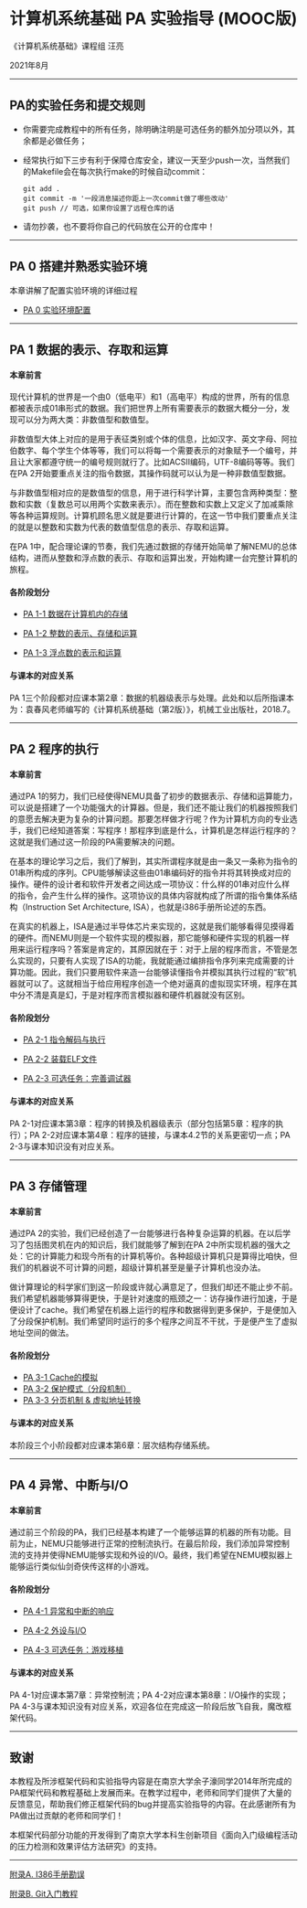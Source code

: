 # 计算机系统基础 PA 实验指导 (MOOC版)

《计算机系统基础》课程组 汪亮

2021年8月

----------------------------------------------------------------

## PA的实验任务和提交规则

- 你需要完成教程中的所有任务，除明确注明是可选任务的额外加分项以外，其余都是必做任务；

- 经常执行如下三步有利于保障仓库安全，建议一天至少push一次，当然我们的Makefile会在每次执行make的时候自动commit：

  ```
  git add .
  git commit -m '一段消息描述你距上一次commit做了哪些改动'
  git push // 可选，如果你设置了远程仓库的话
  ```

- 请勿抄袭，也不要将你自己的代码放在公开的仓库中！

----------------------------------------------------------------

## PA 0 搭建并熟悉实验环境

本章讲解了配置实验环境的详细过程

* [PA 0 实验环境配置](ch/ch_pa-0_setup.md)

----------------------------------------------------------------

## PA 1 数据的表示、存取和运算

#### 本章前言

现代计算机的世界是一个由0（低电平）和1（高电平）构成的世界，所有的信息都被表示成01串形式的数据。我们把世界上所有需要表示的数据大概分一分，发现可以分为两大类：非数值型和数值型。

非数值型大体上对应的是用于表征类别或个体的信息，比如汉字、英文字母、阿拉伯数字、每个学生个体等等，我们可以将每一个需要表示的对象赋予一个编号，并且让大家都遵守统一的编号规则就行了。比如ACSII编码，UTF-8编码等等。我们在PA 2开始要重点关注的指令数据，其操作码就可以认为是一种非数值型数据。

与非数值型相对应的是数值型的信息，用于进行科学计算，主要包含两种类型：整数和实数（复数总可以用两个实数来表示）。而在整数和实数上又定义了加减乘除等各种运算规则。计算机顾名思义就是要进行计算的，在这一节中我们要重点关注的就是以整数和实数为代表的数值型信息的表示、存取和运算。

在PA 1中，配合理论课的节奏，我们先通过数据的存储开始简单了解NEMU的总体结构，进而从整数和浮点数的表示、存取和运算出发，开始构建一台完整计算机的旅程。

#### 各阶段划分

* [PA 1-1 数据在计算机内的存储](ch/ch_pa-1-1_reg.md)

* [PA 1-2 整数的表示、存储和运算](ch/ch_pa-1-2_alu.md)

* [PA 1-3 浮点数的表示和运算](ch/ch_pa-1-3_fpu.md)

#### 与课本的对应关系

PA 1三个阶段都对应课本第2章：数据的机器级表示与处理。此处和以后所指课本为：袁春风老师编写的《计算机系统基础（第2版）》，机械工业出版社，2018.7。

----------------------------------------------------------------

## PA 2 程序的执行

#### 本章前言

通过PA 1的努力，我们已经使得NEMU具备了初步的数据表示、存储和运算能力，可以说是搭建了一个功能强大的计算器。但是，我们还不能让我们的机器按照我们的意愿去解决更为复杂的计算问题。那要怎样做才行呢？作为计算机方向的专业选手，我们已经知道答案：写程序！那程序到底是什么，计算机是怎样运行程序的？这就是我们通过这一阶段的PA需要解决的问题。

在基本的理论学习之后，我们了解到，其实所谓程序就是由一条又一条称为指令的01串所构成的序列。CPU能够解读这些由01串编码好的指令并将其转换成对应的操作。硬件的设计者和软件开发者之间达成一项协议：什么样的01串对应什么样的指令，会产生什么样的操作。这项协议的具体内容就构成了所谓的指令集体系结构（Instruction Set Architecture, ISA），也就是i386手册所论述的东西。

在真实的机器上，ISA是通过半导体芯片来实现的，这就是我们能够看得见摸得着的硬件。而NEMU则是一个软件实现的模拟器，那它能够和硬件实现的机器一样用来运行程序吗？答案是肯定的，其原因就在于：对于上层的程序而言，不管是怎么实现的，只要有人实现了ISA的功能，我就能通过编排指令序列来完成需要的计算功能。因此，我们只要用软件来造一台能够读懂指令并模拟其执行过程的“软”机器就可以了。这就相当于给应用程序创造一个绝对逼真的虚拟现实环境，程序在其中分不清是真是幻，于是对程序而言模拟器和硬件机器就没有区别。

#### 各阶段划分

* [PA 2-1 指令解码与执行](ch/ch_pa-2-1_instruction.md)

* [PA 2-2 装载ELF文件](ch/ch_pa-2-2_load_elf.md)

* [PA 2-3 可选任务：完善调试器](ch/ch_pa-2-3_monitor.md)

#### 与课本的对应关系

PA 2-1对应课本第3章：程序的转换及机器级表示（部分包括第5章：程序的执行）；PA 2-2对应课本第4章：程序的链接，与课本4.2节的关系更密切一点；PA 2-3与课本知识没有对应关系。

----------------------------------------------------------------

## PA 3 存储管理

#### 本章前言

通过PA 2的实验，我们已经创造了一台能够进行各种复杂运算的机器。在以后学习了包括图灵机在内的知识后，我们就能够了解到在PA 2中所实现机器的强大之处：它的计算能力和现今所有的计算机等价。各种超级计算机只是算得比咱快，但我们的机器说不可计算的问题，超级计算机甚至是量子计算机也没办法。

做计算理论的科学家们到这一阶段或许就心满意足了，但我们却还不能止步不前。我们希望机器能够算得更快，于是针对速度的瓶颈之一：访存操作进行加速，于是便设计了cache。我们希望在机器上运行的程序和数据得到更多保护，于是便加入了分段保护机制。我们希望同时运行的多个程序之间互不干扰，于是便产生了虚拟地址空间的做法。

#### 各阶段划分

* [PA 3-1 Cache的模拟](ch/ch_pa-3-1_cache.md)
* [PA 3-2 保护模式（分段机制）](ch/ch_pa-3-2_protect_mode.md)
* [PA 3-3 分页机制 & 虚拟地址转换](ch/ch_pa-3-3_paging.md)

#### 与课本的对应关系

本阶段三个小阶段都对应课本第6章：层次结构存储系统。

----------------------------------------------------------------

## PA 4 异常、中断与I/O

#### 本章前言

通过前三个阶段的PA，我们已经基本构建了一个能够运算的机器的所有功能。目前为止，NEMU只能够进行正常的控制流执行。在最后阶段，我们添加异常控制流的支持并使得NEMU能够实现和外设的I/O。最终，我们希望在NEMU模拟器上能够运行类似仙剑奇侠传这样的小游戏。

#### 各阶段划分

* [PA 4-1 异常和中断的响应](ch/ch_pa-4-1-interrupt.md)

* [PA 4-2 外设与I/O](ch/ch_pa-4-2-device_io.md)

* [PA 4-3 可选任务：游戏移植](ch/ch_pa-4-3-games.md)

#### 与课本的对应关系

PA 4-1对应课本第7章：异常控制流；PA 4-2对应课本第8章：I/O操作的实现；PA 4-3与课本知识没有对应关系，欢迎各位在完成这一阶段后放飞自我，魔改框架代码。


----------------------------------------------------------------

## 致谢

本教程及所涉框架代码和实验指导内容是在南京大学余子濠同学2014年所完成的PA框架代码和教程基础上发展而来。在教学过程中，老师和同学们提供了大量的反馈意见，帮助我们修正框架代码的bug并提高实验指导的内容。在此感谢所有为PA做出过贡献的老师和同学们！

本框架代码部分功能的开发得到了南京大学本科生创新项目《面向入门级编程活动的压力检测和效果评估方法研究》的支持。

----------------------------------------------------------------

[附录A. I386手册勘误](ch/ch_appendix_A_i386_correction.md)

[附录B. Git入门教程](ch/ch_appendix_B_git_manual.md)
